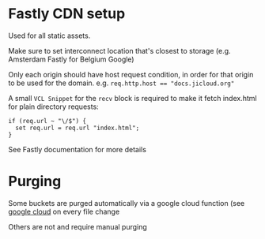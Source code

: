 # Fastly CDN setup

Used for all static assets.

Make sure to set interconnect location that's closest to storage (e.g. Amsterdam Fastly for Belgium Google)

Only each origin should have host request condition, in order for that origin to be used for the domain. e.g. `req.http.host == "docs.jicloud.org"`

A small `VCL Snippet` for the `recv` block is required to make it fetch index.html for plain directory requests:

```
if (req.url ~ "\/$") {
  set req.url = req.url "index.html";
}
```

See Fastly documentation for more details

# Purging

Some buckets are purged automatically via a google cloud function (see [google cloud](../google_cloud/google_cloud.md) on every file change

Others are not and require manual purging